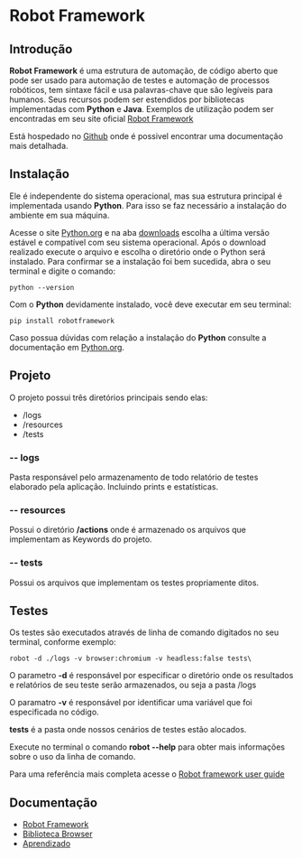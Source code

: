 # Robot Framework 
## Introdução

**Robot Framework** é uma estrutura de automação, de código aberto que pode ser usado para automação de testes e automação de processos robóticos, tem sintaxe fácil e usa palavras-chave que são legíveis para humanos. Seus recursos podem ser estendidos por bibliotecas implementadas com **Python** e **Java**.
Exemplos de utilização podem ser encontradas em seu site oficial
 [Robot Framework](http://robotframework.org)

Está hospedado no [Github](https://github.com/robotframework/robotframework) onde é possivel encontrar uma documentação mais detalhada.

## Instalação

Ele é independente do sistema operacional, mas sua estrutura principal é implementada usando **Python**. Para isso se faz necessário a instalação do ambiente em sua máquina.

Acesse o site [Python.org](https://www.python.org/) e na aba [downloads](https://www.python.org/downloads/) escolha a última versão estável e compatível com seu sistema operacional. Após o download realizado execute o arquivo e escolha o diretório onde o Python será instalado.
Para confirmar se a instalação foi bem sucedida, abra o seu terminal e digite o comando:
```
python --version
```

Com o **Python** devidamente instalado, você deve executar em seu terminal:
``` 
pip install robotframework
```
Caso possua dúvidas com relação a instalação do **Python** consulte a documentação em [Python.org](https://www.python.org/).

## Projeto

O projeto possui três diretórios principais sendo elas:

* /logs
* /resources
* /tests

###  -- logs

Pasta responsável pelo armazenamento de todo relatório de testes elaborado pela aplicação. Incluindo prints e estatísticas.

###  -- resources

Possui o diretório **/actions** onde é armazenado os arquivos que implementam as Keywords do projeto.

###  -- tests

Possui os arquivos que implementam os testes propriamente ditos.

## Testes

Os testes são executados através de linha de comando digitados no seu terminal, conforme exemplo:
``` 
robot -d ./logs -v browser:chromium -v headless:false tests\
``` 
O parametro **-d** é responsável por especificar o diretório onde os resultados e relatórios de seu teste serão armazenados, ou seja a pasta /logs

O paramatro **-v** é responsável por identificar uma variável que foi especificada no código.

**tests** é a pasta onde nossos cenários de testes estão alocados.

Execute no terminal o comando **robot --help** para obter mais informações sobre o uso da linha de comando. 

Para uma referência mais completa acesse o [Robot framework user guide](http://http://robotframework.org/robotframework/#user-guide)

## Documentação

* [Robot Framework](https://robotframework.org/)
* [Biblioteca Browser](https://github.com/MarketSquare/robotframework-browser)
* [Aprendizado](https://github.com/MarketSquare/robotframework-browser)

